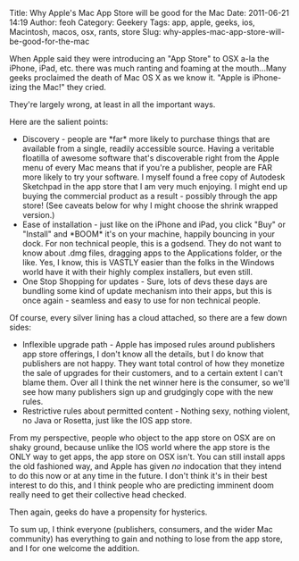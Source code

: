 Title: Why Apple's Mac App Store will be good for the Mac
Date: 2011-06-21 14:19
Author: feoh
Category: Geekery
Tags: app, apple, geeks, ios, Macintosh, macos, osx, rants, store
Slug: why-apples-mac-app-store-will-be-good-for-the-mac

When Apple said they were introducing an "App Store" to OSX a-la the
iPhone, iPad, etc. there was much ranting and foaming at the
mouth...<!--more-->Many geeks proclaimed the death of Mac OS X as we
know it. "Apple is iPhone-izing the Mac!" they cried.

They're largely wrong, at least in all the important ways.

Here are the salient points:

-   Discovery - people are \*far\* more likely to purchase things that
    are available from a single, readily accessible source. Having a
    veritable floatilla of awesome software that's discoverable right
    from the Apple menu of every Mac means that if you're a publisher,
    people are FAR more likely to try your software. I myself found a
    free copy of Autodesk Sketchpad in the app store that I am very much
    enjoying. I might end up buying the commercial product as a result -
    possibly through the app store! (See caveats below for why I might
    choose the shrink wrapped version.)
-   Ease of installation - just like on the iPhone and iPad, you click
    "Buy" or "Install" and \*BOOM\* it's on your machine, happily
    bouncing in your dock. For non technical people, this is a godsend.
    They do not want to know about .dmg files, dragging apps to the
    Applications folder, or the like. Yes, I know, this is VASTLY easier
    than the folks in the Windows world have it with their highly
    complex installers, but even still.
-   One Stop Shopping for updates - Sure, lots of devs these days are
    bundling some kind of update mechanism into their apps, but this is
    once again - seamless and easy to use for non technical people.

Of course, every silver lining has a cloud attached, so there are a few
down sides:

-   Inflexible upgrade path - Apple has imposed rules around publishers
    app store offerings, I don't know all the details, but I do know
    that publishers are not happy. They want total control of how they
    monetize the sale of upgrades for their customers, and to a certain
    extent I can't blame them. Over all I think the net winner here is
    the consumer, so we'll see how many publishers sign up and
    grudgingly cope with the new rules.
-   Restrictive rules about permitted content - Nothing sexy, nothing
    violent, no Java or Rosetta, just like the IOS app store.

From my perspective, people who object to the app store on OSX are on
shaky ground, because unlike the IOS world where the app store is the
ONLY way to get apps, the app store on OSX isn't. You can still install
apps the old fashioned way, and Apple has given *no* indocation that
they intend to do this now or at any time in the future. I don't think
it's in their best interest to do this, and I think people who are
predicting imminent doom really need to get their collective head
checked.

Then again, geeks do have a propensity for hysterics.

To sum up, I think everyone (publishers, consumers, and the wider Mac
community) has everything to gain and nothing to lose from the app
store, and I for one welcome the addition.
